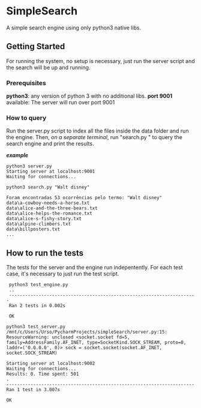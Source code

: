 # SimpleSearch

A simple search engine using only python3 native libs.

## Getting Started

For running the system, no setup is necessary, just run the server script and the search will be up and running.

### Prerequisites

**python3**: any version of python 3 with no additional libs.
**port 9001** available: The server will run over port 9001 

### How to query

Run the server.py script to index all the files inside the data folder and run the engine.
Then, *on a separate terminal*, run "search.py <query>" to query the search engine and print the results.

***example***
```
python3 server.py
Starting server at localhost:9001
Waiting for connections...
```
```
python3 search.py "Walt disney"

Foram encontradas 53 ocorrências pelo termo: "Walt disney"
data\a-cowboy-needs-a-horse.txt
data\alice-and-the-three-bears.txt
data\alice-helps-the-romance.txt
data\alice-s-fishy-story.txt
data\alpine-climbers.txt
data\billposters.txt
...
```

## How to run the tests

The tests for the server and the engine run indepentently.
For each test case, it's necessary to just run the test script.

```
 python3 test_engine.py
 ..
 ----------------------------------------------------------------------
 Ran 2 tests in 0.002s
 
 OK
```
```
python3 test_server.py
/mnt/c/Users/Urso/PycharmProjects/simpleSearch/server.py:15: ResourceWarning: unclosed <socket.socket fd=5, family=AddressFamily.AF_INET, type=SocketKind.SOCK_STREAM, proto=0, laddr=('0.0.0.0', 0)> sock = socket.socket(socket.AF_INET, socket.SOCK_STREAM)

Starting server at localhost:9002
Waiting for connections...
Results: 0. Time spent: 501
.
----------------------------------------------------------------------
Ran 1 test in 3.007s

OK
```